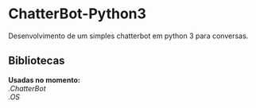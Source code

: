 # ChatterBot-Python3
Desenvolvimento de um simples chatterbot em python 3 para conversas.

## Bibliotecas
<b>Usadas no momento:</b><br>
<i>.ChatterBot<br>
.OS</i>
